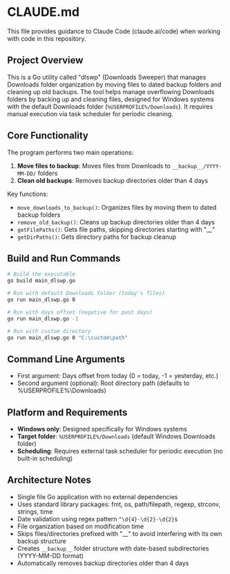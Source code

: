 # CLAUDE.md

This file provides guidance to Claude Code (claude.ai/code) when working with code in this repository.

## Project Overview

This is a Go utility called "dlswp" (Downloads Sweeper) that manages Downloads folder organization by moving files to dated backup folders and cleaning up old backups. The tool helps manage overflowing Downloads folders by backing up and cleaning files, designed for Windows systems with the default Downloads folder (`%USERPROFILE%/Downloads`). It requires manual execution via task scheduler for periodic cleaning.

## Core Functionality

The program performs two main operations:
1. **Move files to backup**: Moves files from Downloads to `__backup__/YYYY-MM-DD/` folders
2. **Clean old backups**: Removes backup directories older than 4 days

Key functions:
- `move_downloads_to_backup()`: Organizes files by moving them to dated backup folders
- `remove_old_backup()`: Cleans up backup directories older than 4 days
- `getFilePaths()`: Gets file paths, skipping directories starting with "__"
- `getDirPaths()`: Gets directory paths for backup cleanup

## Build and Run Commands

```bash
# Build the executable
go build main_dlswp.go

# Run with default Downloads folder (today's files)
go run main_dlswp.go 0

# Run with days offset (negative for past days)
go run main_dlswp.go -1

# Run with custom directory
go run main_dlswp.go 0 "C:\custom\path"
```

## Command Line Arguments

- First argument: Days offset from today (0 = today, -1 = yesterday, etc.)
- Second argument (optional): Root directory path (defaults to %USERPROFILE%\Downloads)

## Platform and Requirements

- **Windows only**: Designed specifically for Windows systems
- **Target folder**: `%USERPROFILE%/Downloads` (default Windows Downloads folder)
- **Scheduling**: Requires external task scheduler for periodic execution (no built-in scheduling)

## Architecture Notes

- Single file Go application with no external dependencies
- Uses standard library packages: fmt, os, path/filepath, regexp, strconv, strings, time
- Date validation using regex pattern `^\d{4}-\d{2}-\d{2}$`
- File organization based on modification time
- Skips files/directories prefixed with "__" to avoid interfering with its own backup structure
- Creates `__backup__` folder structure with date-based subdirectories (YYYY-MM-DD format)
- Automatically removes backup directories older than 4 days